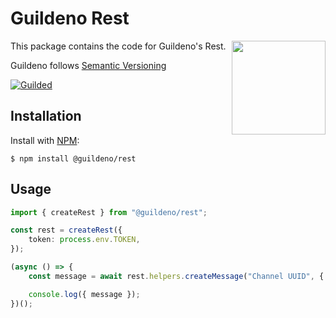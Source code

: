 # Guildeno Rest

<img align="right" src="https://img.guildedcdn.com/MediaChannelUpload/ec413bb62f7b33b511cee8dd36e504fb-Full.png?w=1024&h=1024" height="150px" style="border-radius= 50%">

This package contains the code for Guildeno's Rest.

Guildeno follows [Semantic Versioning](https://semver.org/spec/v2.0.0.html)

[![Guilded](https://img.shields.io/badge/Guilded%20Server-Click%20To%20Join!-yellow)](https://www.guilded.gg/guildeno)

## Installation

Install with [NPM](https://npmjs.com):

```shell
$ npm install @guildeno/rest
```

## Usage

```typescript
import { createRest } from "@guildeno/rest";

const rest = createRest({
    token: process.env.TOKEN,
});

(async () => {
    const message = await rest.helpers.createMessage("Channel UUID", { content: "Hello Guilded!" });

    console.log({ message });
})();
```
